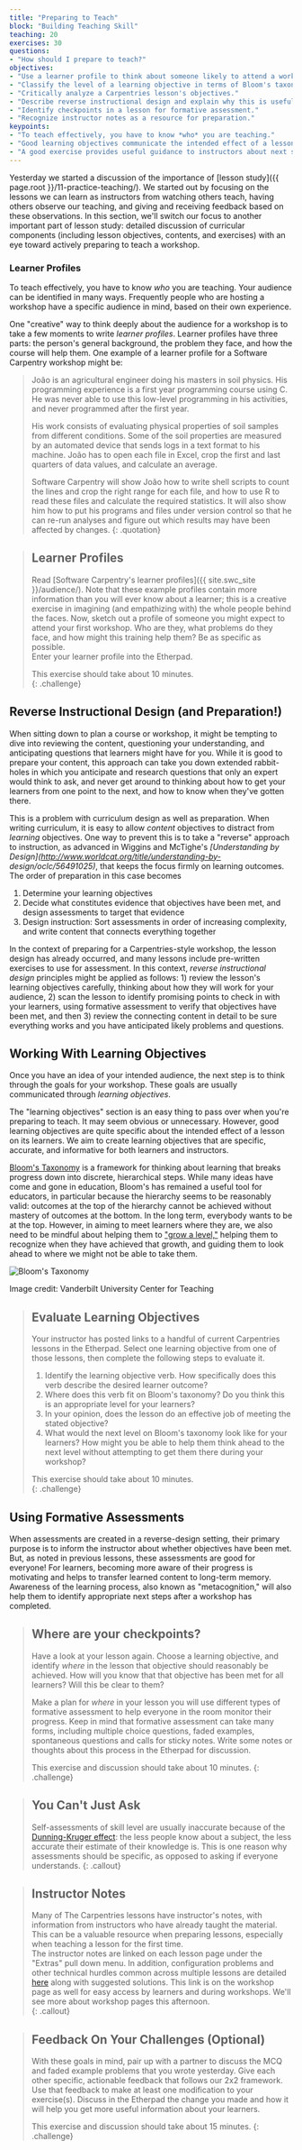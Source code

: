 ```yaml
---
title: "Preparing to Teach"
block: "Building Teaching Skill"
teaching: 20
exercises: 30
questions:
- "How should I prepare to teach?"
objectives:
- "Use a learner profile to think about someone likely to attend a workshop you will teach."
- "Classify the level of a learning objective in terms of Bloom's taxonomy."
- "Critically analyze a Carpentries lesson's objectives."
- "Describe reverse instructional design and explain why this is useful when preparing to teach."
- "Identify checkpoints in a lesson for formative assessment."
- "Recognize instructor notes as a resource for preparation."
keypoints:
- "To teach effectively, you have to know *who* you are teaching."
- "Good learning objectives communicate the intended effect of a lesson on its learners."
- "A good exercise provides useful guidance to instructors about next steps needed in teaching."
---
```


Yesterday we started a discussion of the importance of [lesson study]({{ page.root }}/11-practice-teaching/).
We started out by focusing on the lessons we can learn as instructors from watching others teach, having
others observe our teaching, and giving and receiving feedback based on these observations. In this
section, we'll switch our focus to another important part of lesson study: detailed discussion of
curricular components (including lesson objectives, contents, and exercises) with an eye toward actively preparing to
teach a workshop.

### Learner Profiles

To teach effectively, you have to know *who* you are teaching. Your audience can be identified in many ways.  Frequently
people who are hosting a workshop have a specific audience in mind, based on their own experience.  

One "creative" way to think deeply about the audience for a workshop is to take a few moments to write *learner profiles*.
Learner profiles have three parts:
the person's general background,
the problem they face,
and how the course will help them.
One example of a learner profile for a Software Carpentry workshop might be:

> João is an agricultural engineer doing his masters in soil physics.
> His programming experience is a first year programming course using C.
> He was never able to use this low-level programming in his activities,
> and never programmed after the first year.
>
> His work consists of evaluating physical properties of soil samples from different conditions.
> Some of the soil properties are measured by an automated device that sends logs in a text format to his machine.
> João has to open each file in Excel,
> crop the first and last quarters of data values,
> and calculate an average.
>
> Software Carpentry will show João how to write shell scripts to count the lines and crop the right range for each file,
> and how to use R to read these files and calculate the required statistics.
> It will also show him how to put his programs and files under version control
> so that he can re-run analyses and figure out which results may have been affected by changes.
{: .quotation}

> ## Learner Profiles
>
> Read [Software Carpentry's learner profiles]({{ site.swc_site }}/audience/). Note that these example profiles contain more
> information than you will ever know about a learner; this is a creative exercise in imagining (and empathizing with) the
> whole people behind the faces. Now, sketch out a profile of someone you might expect to attend your first workshop.
> Who are they,
> what problems do they face,
> and how might this training help them?
> Be as specific as possible.  
> Enter your learner profile into the Etherpad.
>
> This exercise should take about 10 minutes.  
{: .challenge}


## Reverse Instructional Design (and Preparation!)

When sitting down to plan a course or workshop, it might be tempting to dive into reviewing the content, questioning your
understanding, and anticipating questions that learners might have for you. While it is good to prepare your content, this
approach can take you down extended rabbit-holes in which you anticipate and research questions that only an expert
would think to ask, and never get around to thinking about how to get your learners from one point to the next, and how to
know when they've gotten there.  

This is a problem with curriculum design as well as preparation. When writing curriculum, it is easy to allow *content*
objectives to distract from *learning* objectives. One way to prevent this is to take a "reverse" approach to instruction, as
advanced in Wiggins and McTighe's *[Understanding by Design](http://www.worldcat.org/title/understanding-by-
design/oclc/56491025)*, that keeps the focus firmly on learning outcomes. The order of preparation in this case becomes

1.  Determine your learning objectives
2.  Decide what constitutes evidence that objectives have been met, and design assessments to target that evidence
3.  Design instruction: Sort assessments in order of increasing complexity, and write content that connects everything together

In the context of preparing for a Carpentries-style workshop, the lesson design has already occurred, and many lessons include
pre-written exercises to use for assessment. In this context, *reverse instructional design*  principles might be applied as
follows: 1) review the lesson's learning objectives carefully, thinking about how they will work for your audience, 2) scan
the lesson to identify promising points to check in with your learners, using formative assessment to verify that objectives have been met, and then 3) review the connecting content in detail to be sure everything works and you have anticipated likely problems and questions.


## Working With Learning Objectives
Once you have an idea of your intended audience, the next step is to think through the goals for your workshop. These goals
are usually communicated through *learning objectives*.

The "learning objectives" section is an easy thing to pass over when you're preparing to teach. It may seem obvious or
unnecessary. However, good learning objectives are quite specific about the intended effect of a lesson on its learners. We
aim to create learning objectives that are specific, accurate, and informative for both learners and instructors.

[Bloom's Taxonomy](https://cft.vanderbilt.edu/guides-sub-pages/blooms-taxonomy/) is a framework for thinking about learning that breaks progress down into discrete, hierarchical steps.
While many ideas have come and gone in education, Bloom's has remained a useful tool for educators, in particular because the
hierarchy seems to be reasonably valid: outcomes at the top of the hierarchy cannot be achieved without mastery of outcomes at
the bottom. In the long term, everybody wants to be at the top. However, in aiming to meet learners where they are, we also
need to be mindful about helping them to ["grow a level,"](https://software-carpentry.org/blog/2018/03/tractenberg-summary.html) helping them to recognize when they have achieved that growth, and
guiding them to look ahead to where we might not be able to take them.

![Bloom's Taxonomy](../fig/Blooms.png)

Image credit: Vanderbilt University Center for Teaching

> ## Evaluate Learning Objectives
>
> Your instructor has posted links to a handful of current Carpentries lessons in the Etherpad.
> Select one learning objective from one of those lessons,
> then complete the following steps to evaluate it.
>
> 1. Identify the learning objective verb. How specifically does this verb describe the desired learner outcome?
> 2. Where does this verb fit on Bloom's taxonomy? Do you think this is an appropriate level for your learners?
> 3. In your opinion, does the lesson do an effective job of meeting the stated objective?
> 4. What would the next level on Bloom's taxonomy look like for your learners? How might you be able to help them think ahead
> to the next level without attempting to get them there during your workshop?
>
> This exercise should take about 10 minutes.  
{: .challenge}


## Using Formative Assessments

When assessments are created in a reverse-design setting, their primary purpose is to inform the instructor about whether
objectives have been met. But, as noted in previous lessons, these assessments are good for everyone! For learners, becoming
more aware of their progress is motivating and helps to transfer learned content to long-term memory.
Awareness of the learning process, also known as "metacognition," will also help them to identify appropriate next steps after a workshop has completed.

> ## Where are your checkpoints?
>
> Have a look at your lesson again. Choose a learning objective, and identify
> *where* in the lesson that objective should reasonably be achieved. How will
> you know that that objective has been met for all learners? Will this be clear
> to them?
>
> Make a plan for *where* in your lesson you will use different types of
> formative assessment to help everyone in the room monitor their progress. Keep
> in mind that formative assessment can take many forms, including multiple
> choice questions, faded examples, spontaneous questions and calls for sticky
> notes. Write some notes or thoughts about this process in the Etherpad for
> discussion.
>
> This exercise and discussion should take about 10 minutes.
{: .challenge}


> ## You Can't Just Ask
>
> Self-assessments of skill level are usually inaccurate
> because of the [Dunning-Kruger effect](https://en.wikipedia.org/wiki/Dunning%E2%80%93Kruger_effect):
> the less people know about a subject,
> the less accurate their estimate of their knowledge is. This is one reason why assessments should be specific, as
> opposed to asking if everyone understands.
{: .callout}


> ## Instructor Notes
> Many of The Carpentries lessons have
> instructor's notes, with information
> from instructors who have already taught the material.  This can be a valuable
> resource when preparing lessons, especially when teaching a lesson for the first time.  
> The instructor notes are linked on each lesson page under the "Extras" pull down menu.
> In addition, configuration problems and other
> technical hurdles common across multiple lessons are detailed [here](https://github.com/carpentries/workshop-template/wiki/Configuration-Problems-and-Solutions) along with suggested solutions. This link is on the workshop page as well for easy access by learners and during workshops. We'll see more about workshop pages this afternoon.  
{: .callout}


> ## Feedback On Your Challenges (Optional)
>
> With these goals in mind, pair up with a partner to discuss the MCQ and faded example problems that you wrote
> yesterday. Give each other specific, actionable feedback that follows our 2x2 framework. Use that feedback to
> make at least one modification to your exercise(s). Discuss in the Etherpad the change you made and how it will
> help you get more useful information about your learners.
>
> This exercise and discussion should take about 15 minutes.
{: .challenge}
